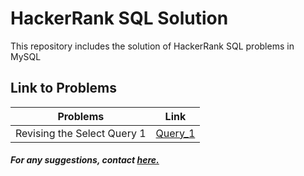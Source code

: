 # HackerRank SQL Solution

<p>This repository includes the solution of HackerRank SQL problems in MySQL</p>

## Link to Problems

| Problems                    | Link                                                                                               |
| --------------------------- | -------------------------------------------------------------------------------------------------- |
| Revising the Select Query 1 | <a href = "https://github.com/saxenaaakashj1/SQL-Hackerrank/blob/master/Query_1.sql"> Query_1 </a> |

##### For any suggestions, contact <a href="mailto:saxenaaakashofficial@gmail.com">here.<a>
